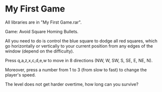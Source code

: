 # My First Game

All libraries are in "My First Game.rar".

Game: Avoid Square Homing Bullets.

All you need to do is control the blue square to dodge all red squares, which go horizontally or vertically to your current position from any edges of the window (depend on the difficulty).

Press q,a,z,x,c,d,e,w to move in 8 directions (NW, W, SW, S, SE, E, NE, N).

Moreover, press a number from 1 to 3 (from slow to fast) to change the player's speed.

The level does not get harder overtime, how long can you survive?


